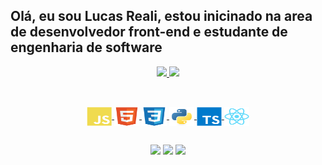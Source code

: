 ## Olá, eu sou Lucas Reali,  estou inicinado na area de desenvolvedor front-end e estudante de engenharia de software


<div align="center">
  <div align="center">
    <a href="https://github.com/lucasreali">
    <img height="188em" src="https://github-readme-stats.vercel.app/api?username=lucasreali&show_icons=true&theme=onedark&include_all_commits=true&count_private=false"/>
    <img height="190em" src="https://github-readme-stats.vercel.app/api/top-langs?username=lucasreali&layout=compact&langs_count=16&theme=onedark"/>
  </div>

  ##

  <div style="display: inline_block"><br>
    <img align="center" alt="Js" height="30" width="40" src="https://raw.githubusercontent.com/devicons/devicon/master/icons/javascript/javascript-plain.svg">
    <img align="center" alt="HTML" height="30" width="40" src="https://raw.githubusercontent.com/devicons/devicon/master/icons/html5/html5-original.svg">
    <img align="center" alt="CSS" height="30" width="40" src="https://raw.githubusercontent.com/devicons/devicon/master/icons/css3/css3-original.svg">
    <img align="center" alt="Python" height="30" width="40" src="https://raw.githubusercontent.com/devicons/devicon/master/icons/python/python-original.svg">
    <img align="center" alt="Ts" height="30" width="40" src="https://raw.githubusercontent.com/devicons/devicon/master/icons/typescript/typescript-original.svg">
    <img align="center" alt="Ts" height="30" width="40" src="https://raw.githubusercontent.com/devicons/devicon/master/icons/react/react-original.svg">
  </div>

  ##

  <div>
  <a href = "mailto:lucasdevacont@gmail.com"><img src="https://img.shields.io/badge/-Gmail-%23333?style=for-the-badge&logo=gmail&logoColor=white" target="_blank"></a>
    <a href="https://www.linkedin.com/in/lucas-arthur-da-silva-reali-a055552b7/" target="_blank"><img src="https://img.shields.io/badge/-LinkedIn-%230077B5?style=for-the-badge&logo=linkedin&logoColor=white" target="_blank"></a>
    <a href="https://instagram.com/lucasreali06" target="_blank"><img src="https://img.shields.io/badge/-Instagram-%23E4405F?style=for-the-badge&logo=instagram&logoColor=white" target="_blank"></a>
  </div>
</div>